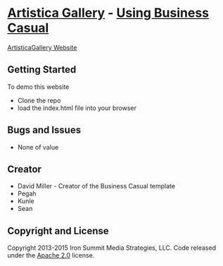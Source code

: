 # [Artistica Gallery](http://artisticagallery.net/) - [Using Business Casual](http://startbootstrap.com/template-overviews/business-casual/)

[ArtisticaGallery Website](http://artisticagallery.net) 

## Getting Started

To demo this website
* Clone the repo
* load the index.html file into your browser

## Bugs and Issues

* None of value 

## Creator

* David Miller - Creator of the Business Casual template
* Pegah
* Kunle
* Sean

## Copyright and License

Copyright 2013-2015 Iron Summit Media Strategies, LLC. Code released under the [Apache 2.0](https://github.com/IronSummitMedia/startbootstrap-business-casual/blob/gh-pages/LICENSE) license.
